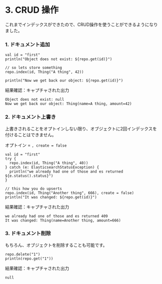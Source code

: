 # 3. CRUD 操作

これまでインデックスができたので、CRUD操作を使うことができるようになりました。

### 1. ドキュメント追加


```
val id = "first"
println("Object does not exist: ${repo.get(id)}")

// so lets store something
repo.index(id, Thing("A thing", 42))

println("Now we get back our object: ${repo.get(id)}")
```

結果確認：キャプチャされた出力
```
Object does not exist: null
Now we get back our object: Thing(name=A thing, amount=42)
```

### 2. ドキュメント上書き

上書きされることをオプトインしない限り、オブジェクトに2回インデックスを付けることはできません。

オプトイン = `, create = false`


```
val id = "first"
try {
  repo.index(id, Thing("A thing", 40))
} catch (e: ElasticsearchStatusException) {
  println("we already had one of those and es returned ${e.status().status}")
}

// this how you do upserts
repo.index(id, Thing("Another thing", 666), create = false)
println("It was changed: ${repo.get(id)}")
```

結果確認：キャプチャされた出力
```
we already had one of those and es returned 409
It was changed: Thing(name=Another thing, amount=666)
```

### 3. ドキュメント削除

もちろん、オブジェクトを削除することも可能です。

```
repo.delete("1")
println(repo.get("1"))
```

結果確認：キャプチャされた出力
```
null
```

